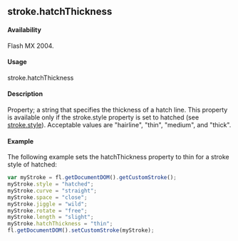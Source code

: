 ## stroke.hatchThickness

#### Availability

Flash MX 2004.

#### Usage

stroke.hatchThickness

#### Description

Property; a string that specifies the thickness of a hatch line. This property is available only if the stroke.style
property is set to hatched (see [stroke.style](../Stroke_object/stroke20.md)). Acceptable values are "hairline", "thin", "medium", and "thick".

#### Example


The following example sets the hatchThickness property to thin for a stroke style of hatched:
```javascript
var myStroke = fl.getDocumentDOM().getCustomStroke(); 
myStroke.style = "hatched";
myStroke.curve = "straight";
myStroke.space = "close";
myStroke.jiggle = "wild";
myStroke.rotate = "free"; 
myStroke.length = "slight"; 
myStroke.hatchThickness = "thin";
fl.getDocumentDOM().setCustomStroke(myStroke);

```